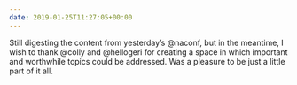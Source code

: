 ```yaml
---
date: 2019-01-25T11:27:05+00:00
---
```

Still digesting the content from yesterday’s @naconf, but in the meantime, I wish to thank @colly and @hellogeri for creating a space in which important and worthwhile topics could be addressed. Was a pleasure to be just a little part of it all.